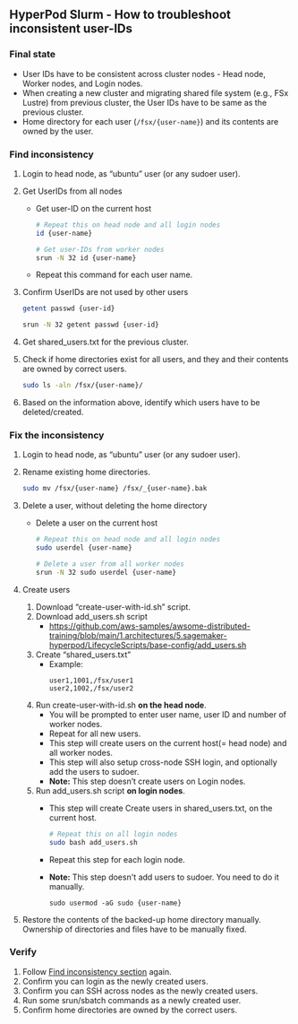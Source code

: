 ## HyperPod Slurm - How to troubleshoot inconsistent user-IDs

### Final state

* User IDs have to be consistent across cluster nodes - Head node, Worker nodes, and Login nodes.
* When creating a new cluster and migrating shared file system (e.g., FSx Lustre) from previous cluster, the User IDs have to be same as the previous cluster.
* Home directory for each user (`/fsx/{user-name}`) and its contents are owned by the user.


### Find inconsistency

1. Login to head node, as “ubuntu” user  (or any sudoer user).
1. Get UserIDs from all nodes
    * Get user-ID on the current host

        ``` bash
        # Repeat this on head node and all login nodes
        id {user-name}
        
        # Get user-IDs from worker nodes
        srun -N 32 id {user-name}
        ```

    * Repeat this command for each user name.
1. Confirm UserIDs are not used by other users

    ``` bash
    getent passwd {user-id}
    
    srun -N 32 getent passwd {user-id}
    ```

1. Get shared_users.txt for the previous cluster.
1. Check if home directories exist for all users, and they and their contents are owned by correct users.
    
    ``` bash
    sudo ls -aln /fsx/{user-name}/
    ```

1. Based on the information above, identify which users have to be deleted/created.


### Fix the inconsistency

1. Login to head node, as “ubuntu” user (or any sudoer user).
1. Rename existing home directories.

    ``` bash
    sudo mv /fsx/{user-name} /fsx/_{user-name}.bak
    ```

1. Delete a user, without deleting the home directory
    * Delete a user on the current host
        
        ``` bash
        # Repeat this on head node and all login nodes
        sudo userdel {user-name}
        
        # Delete a user from all worker nodes
        srun -N 32 sudo userdel {user-name}
        ```

1. Create users
    1. Download “create-user-with-id.sh” script.
    1. Download add_users.sh script
        * https://github.com/aws-samples/awsome-distributed-training/blob/main/1.architectures/5.sagemaker-hyperpod/LifecycleScripts/base-config/add_users.sh
    1. Create “shared_users.txt”
        * Example:
            ``` text
            user1,1001,/fsx/user1
            user2,1002,/fsx/user2
            ```
    1. Run create-user-with-id.sh **on the head node**.
        * You will be prompted to enter user name, user ID and number of worker nodes.
        * Repeat for all new users.
        * This step will create users on the current host(= head node) and all worker nodes.
        * This step will also setup cross-node SSH login, and optionally add the users to sudoer.
        * **Note:** This step doesn’t create users on Login nodes.
    1. Run add_users.sh script **on login nodes**.
        * This step will create Create users in shared_users.txt, on the current host.
            
            ``` bash
            # Repeat this on all login nodes
            sudo bash add_users.sh
            ```

        * Repeat this step for each login node.

        * **Note:** This step doesn't add users to sudoer. You need to do it manually.

            ```
            sudo usermod -aG sudo {user-name}
            ```

1. Restore the contents of the backed-up home directory manually. Ownership of directories and files have to be manually fixed.

### Verify

1. Follow [Find inconsistency section](#find-inconsistency) again.
1. Confirm you can login as the newly created users.
1. Confirm you can SSH across nodes as the newly created users.
1. Run some srun/sbatch commands as a newly created user.
1. Confirm home directories are owned by the correct users.

